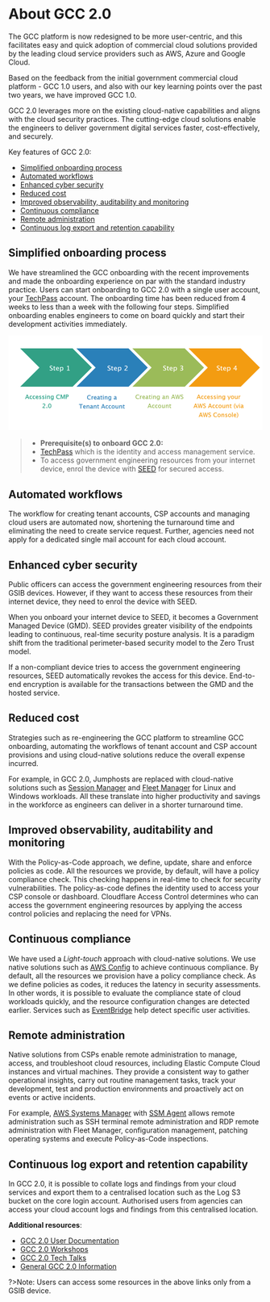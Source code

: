 # About GCC 2.0

The GCC platform is now redesigned to be more user-centric, and this facilitates easy and quick adoption of commercial cloud solutions provided by the leading cloud service providers such as AWS, Azure and Google Cloud.

Based on the feedback from the initial government commercial cloud platform - GCC 1.0 users, and also with our key learning points over the past two years, we have improved GCC 1.0.

GCC 2.0 leverages more on the existing cloud-native capabilities and aligns with the cloud security practices. The cutting-edge cloud solutions enable the engineers to deliver government digital services faster, cost-effectively, and securely.

Key features of GCC 2.0:

- [Simplified onboarding process](#simplified-onboarding-process)
- [Automated workflows](#automated-workflows)
- [Enhanced cyber security](#enhanced-cyber-security)
- [Reduced cost](#reduced-cost)
- [Improved observability, auditability and monitoring](#improved-observability-auditability-and-monitoring)
- [Continuous compliance](#continuous-compliance)
- [Remote administration](#remote-administration)
- [Continuous log export and retention capability](#_Continuous_log_export)

## Simplified onboarding process
We have streamlined the GCC onboarding with the recent improvements and made the onboarding experience on par with the standard industry practice. Users can start onboarding to GCC 2.0 with a single user account, your [TechPass](https://docs.developer.tech.gov.sg/docs/techpass-user-guide/#/) account. The onboarding time has been reduced from 4 weeks to less than a week with the following four steps. Simplified onboarding enables engineers to come on board quickly and start their development activities immediately.

![streamlined-onboarding](images/streamlined-onboarding.png)

>- **Prerequisite(s) to onboard GCC 2.0:**
>- [TechPass](https://docs.developer.tech.gov.sg/docs/techpass-user-guide/#/) which is the identity and access management service.
>- To access government engineering resources from your internet device, enrol the device with [SEED](https://docs.developer.tech.gov.sg/docs/security-suite-for-engineering-endpoint-devices/#/) for secured access.  

## Automated workflows

The workflow for creating tenant accounts, CSP accounts and managing cloud users are automated now, shortening the turnaround time and eliminating the need to create service request. Further, agencies need not apply for a dedicated single mail account for each cloud account.

## Enhanced cyber security

Public officers can access the government engineering resources from their GSIB devices. However, if they want to access these resources from their internet device, they need to enrol the device with SEED.

When you onboard your internet device to SEED,  it becomes a Government Managed Device (GMD). SEED provides greater visibility of the endpoints leading to continuous, real-time security posture analysis. It is a paradigm shift from the traditional perimeter-based security model to the Zero Trust model.

If a non-compliant device tries to access the government engineering resources, SEED automatically revokes the access for this device. End-to-end encryption is available for the transactions between the GMD and the hosted service.

## Reduced cost

Strategies such as re-engineering the GCC platform to streamline GCC onboarding, automating the workflows of tenant account and CSP account provisions and using cloud-native solutions reduce the overall expense incurred.

For example, in GCC 2.0, Jumphosts are replaced with cloud-native solutions such as [Session Manager](https://gccprod-my.sharepoint.com/https:/docs.aws.amazon.com/systems-manager/latest/userguide/session-manager.html) and [Fleet Manager](https://docs.aws.amazon.com/systems-manager/latest/userguide/fleet.html) for Linux and Windows workloads. All these translate into higher productivity and savings in the workforce as engineers can deliver in a shorter turnaround time.

## Improved observability, auditability and monitoring

With the Policy-as-Code approach, we define, update, share and enforce policies as code. All the resources we provide, by default, will have a policy compliance check. This checking happens in real-time to check for security vulnerabilities. The policy-as-code defines the identity used to access your CSP console or dashboard. Cloudflare Access Control determines who can access the government engineering resources by applying the access control policies and replacing the need for VPNs.

## Continuous compliance

We have used a *Light-touch* approach with cloud-native solutions. We use native solutions such as [AWS Config](https://aws.amazon.com/config/) to achieve continuous compliance. By default, all the resources we provision have a policy compliance check. As we define policies as codes, it reduces the latency in security assessments. In other words, it is possible to evaluate the compliance state of cloud workloads quickly, and the resource configuration changes are detected earlier. Services such as [EventBridge](https://aws.amazon.com/eventbridge/) help detect specific user activities.

## Remote administration

Native solutions from CSPs enable remote administration to manage, access, and troubleshoot cloud resources, including Elastic Compute Cloud instances and virtual machines. They provide a consistent way to gather operational insights, carry out routine management tasks, track your development, test and production environments and proactively act on events or active incidents.

For example, [AWS Systems Manager](https://docs.aws.amazon.com/systems-manager/latest/userguide/what-is-systems-manager.html) with [SSM Agent](https://docs.aws.amazon.com/systems-manager/latest/userguide/ssm-agent.html) allows remote administration such as SSH terminal remote administration and RDP remote administration with Fleet Manager, configuration management, patching operating systems and execute Policy-as-Code inspections.

## Continuous log export and retention capability

In GCC 2.0, it is possible to collate logs and findings from your cloud services and export them to a centralised location such as the Log S3 bucket on the core login account. Authorised users from agencies can access your cloud account logs and findings from this centralised location.

**Additional resources**:

- [GCC 2.0 User Documentation](https://docs.developer.tech.gov.sg/docs/gcc-version-2-user-documentation/#/)
- [GCC 2.0 Workshops](https://docs.developer.tech.gov.sg/docs/gcc-20-workshops/#/)
- [GCC 2.0 Tech Talks](https://docs.developer.tech.gov.sg/docs/gcc-2-tech-talks/#/)
- [General GCC 2.0 Information](https://sgdcs.sgnet.gov.sg/sites/tech/SNDigiGov/CentralICTServices/MHI/Pages/GCC-2.0.aspx)

?>Note: Users can access some resources in the above links only from a GSIB device.
